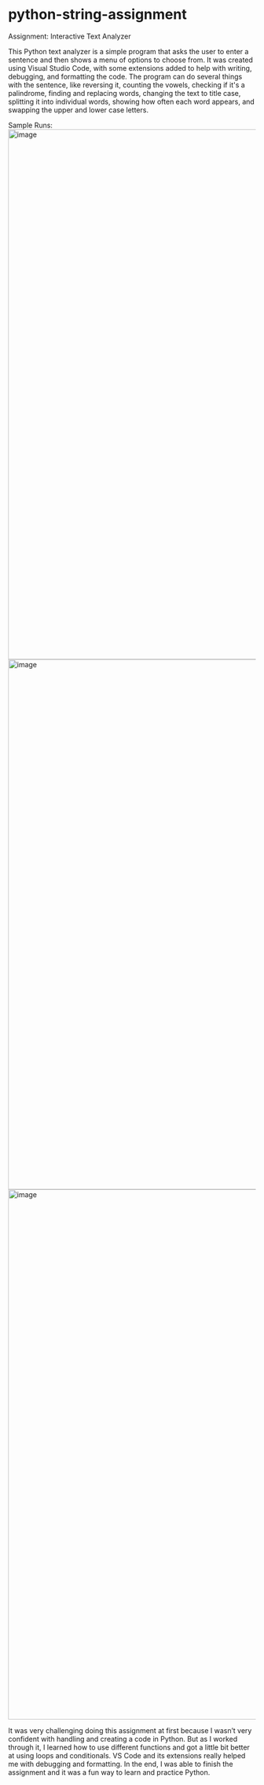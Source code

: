 # python-string-assignment
Assignment: Interactive Text Analyzer

This Python text analyzer is a simple program that asks the user to enter a sentence and then shows a menu of options to choose from. It was created using Visual Studio Code, with some extensions added to help with writing, debugging, and formatting the code. The program can do several things with the sentence, like reversing it, counting the vowels, checking if it's a palindrome, finding and replacing words, changing the text to title case, splitting it into individual words, showing how often each word appears, and swapping the upper and lower case letters.

Sample Runs:
<img width="1919" height="1079" alt="image" src="https://github.com/user-attachments/assets/98209247-f603-4dc8-9818-57ff8a01ea1b" />
<img width="1919" height="1079" alt="image" src="https://github.com/user-attachments/assets/a3cd8bde-9cdd-41ff-b634-ca59d7e0b47a" />
<img width="1919" height="1079" alt="image" src="https://github.com/user-attachments/assets/cd2bf67e-601f-40d1-b8a4-e38a7adc4a1f" />


It was very challenging doing this assignment at first because I wasn’t very confident with handling and creating a code in Python. But as I worked through it, I learned how to use different functions and got a little bit better at using loops and conditionals. VS Code and its extensions really helped me with debugging and formatting. In the end, I was able to finish the assignment and it was a fun way to learn and practice Python.



